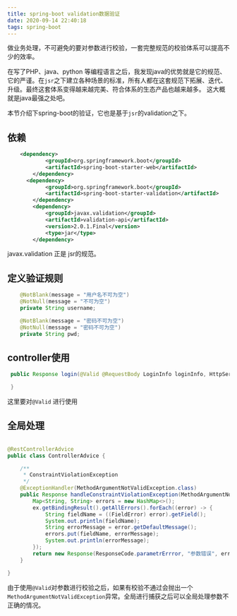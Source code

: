 ```yaml
---
title: spring-boot validation数据验证
date: 2020-09-14 22:40:18
tags: spring-boot
---
```


做业务处理，不可避免的要对参数进行校验，一套完整规范的校验体系可以提高不少的效率。

在写了PHP、java、python 等编程语言之后，我发现java的优势就是它的规范、它的严谨。在`jsr`之下建立各种场景的标准，所有人都在这套规范下拓展、迭代、升级。最终这套体系变得越来越完美、符合体系的生态产品也越来越多。 这大概就是java最强之处吧。

本节介绍下spring-boot的验证，它也是基于`jsr`的validation之下。

## 依赖

```xml
    <dependency>
            <groupId>org.springframework.boot</groupId>
            <artifactId>spring-boot-starter-web</artifactId>
        </dependency>
      <dependency> 
            <groupId>org.springframework.boot</groupId> 
            <artifactId>spring-boot-starter-validation</artifactId> 
        </dependency>
        <dependency>
            <groupId>javax.validation</groupId>
            <artifactId>validation-api</artifactId>
            <version>2.0.1.Final</version>
            <type>jar</type>
        </dependency>
```
javax.validation 正是 jsr的规范。

## 定义验证规则

```java
    @NotBlank(message = "用户名不可为空")
    @NotNull(message = "不可为空")
    private String username;

    @NotBlank(message = "密码不可为空")
    @NotNull(message = "密码不可为空")
    private String pwd;
```

## controller使用

```java
 public Response login(@Valid @RequestBody LoginInfo loginInfo, HttpServletRequest request, HttpSession session) {

 }


```
这里要对`@Valid` 进行使用

## 全局处理

```java
 
@RestControllerAdvice
public class ControllerAdvice {

    /**
     * ConstraintViolationException
     */
    @ExceptionHandler(MethodArgumentNotValidException.class)
    public Response handleConstraintViolationException(MethodArgumentNotValidException ex) {
        Map<String, String> errors = new HashMap<>();
        ex.getBindingResult().getAllErrors().forEach((error) -> {
            String fieldName = ((FieldError) error).getField();
            System.out.println(fieldName);
            String errorMessage = error.getDefaultMessage();
            errors.put(fieldName, errorMessage);
            System.out.println(errorMessage);
        });
        return new Response(ResponseCode.parametrErrror, "参数错误", errors);
    }

}
```
由于使用`@Valid`对参数进行校验之后，如果有校验不通过会抛出一个`MethodArgumentNotValidException`异常。全局进行捕获之后可以全局处理参数不正确的情况。


